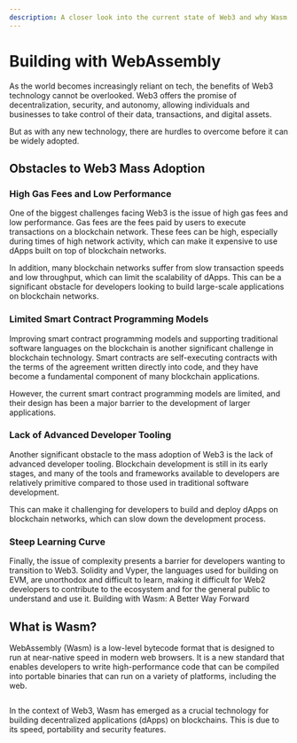 ```yaml
---
description: A closer look into the current state of Web3 and why Wasm
---
```


# Building with WebAssembly

As the world becomes increasingly reliant on tech, the benefits of Web3 technology cannot be overlooked. Web3 offers the promise of decentralization, security, and autonomy, allowing individuals and businesses to take control of their data, transactions, and digital assets.

But as with any new technology, there are hurdles to overcome before it can be widely adopted.
## Obstacles to Web3 Mass Adoption
### High Gas Fees and Low Performance
One of the biggest challenges facing Web3 is the issue of high gas fees and low performance. Gas fees are the fees paid by users to execute transactions on a blockchain network. These fees can be high, especially during times of high network activity, which can make it expensive to use dApps built on top of blockchain networks.

In addition, many blockchain networks suffer from slow transaction speeds and low throughput, which can limit the scalability of dApps. This can be a significant obstacle for developers looking to build large-scale applications on blockchain networks.
### Limited Smart Contract Programming Models
Improving smart contract programming models and supporting traditional software languages on the blockchain is another significant challenge in blockchain technology. Smart contracts are self-executing contracts with the terms of the agreement written directly into code, and they have become a fundamental component of many blockchain applications.

However, the current smart contract programming models are limited, and their design has been a major barrier to the development of larger applications.
### Lack of Advanced Developer Tooling
Another significant obstacle to the mass adoption of Web3 is the lack of advanced developer tooling. Blockchain development is still in its early stages, and many of the tools and frameworks available to developers are relatively primitive compared to those used in traditional software development.

This can make it challenging for developers to build and deploy dApps on blockchain networks, which can slow down the development process.
### Steep Learning Curve
Finally, the issue of complexity presents a barrier for developers wanting to transition to Web3. Solidity and Vyper, the languages used for building on EVM, are unorthodox and difficult to learn, making it difficult for Web2 developers to contribute to the ecosystem and for the general public to understand and use it.
Building with Wasm: A Better Way Forward
## What is Wasm?
WebAssembly (Wasm) is a low-level bytecode format that is designed to run at near-native speed in modern web browsers. It is a new standard that enables developers to write high-performance code that can be compiled into portable binaries that can run on a variety of platforms, including the web.

<figure><img src="https://files.gitbook.com/v0/b/gitbook-x-prod.appspot.com/o/spaces%2FFC1DMiUuayu0DbwfgkH0%2Fuploads%2FON0RkxptQd9yX3LcfpTp%2Fimage.png?alt=media&token=7379a659-eb69-4e08-a445-0c096512837d" alt=""></figure>

In the context of Web3, Wasm has emerged as a crucial technology for building decentralized applications (dApps) on blockchains. This is due to its speed, portability and security features. 
